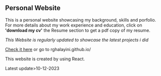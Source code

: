 ## Personal Website

This is a personal website showcasing my background, skills and porfolio. For more details about my
work experience and education, click on **'download my cv'** the Resume section to get a pdf copy of my resume.

_This Website is regularly updated to showcase the latest projects i did_

[Check it here](https://rghalayini.github.io) or go to rghalayini.github.io/

This website is created by using React.

Latest update>10-12-2023
